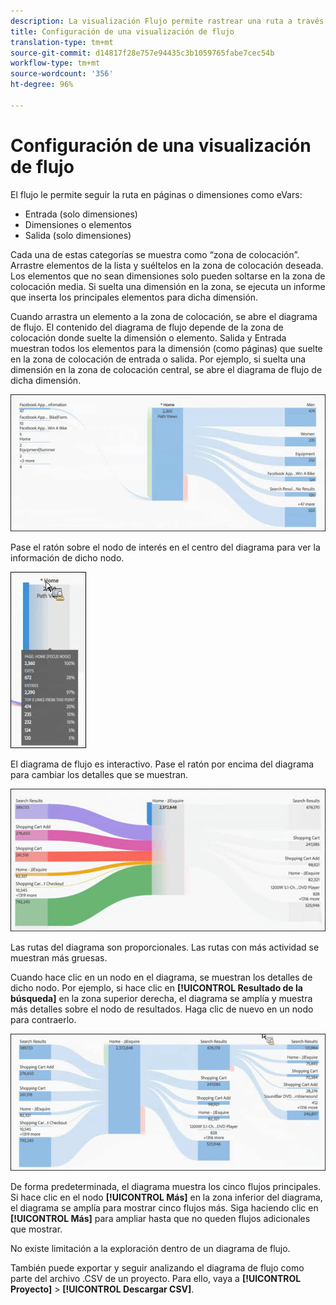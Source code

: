 ```yaml
---
description: La visualización Flujo permite rastrear una ruta a través de las páginas o dimensiones.
title: Configuración de una visualización de flujo
translation-type: tm+mt
source-git-commit: d14817f28e757e94435c3b1059765fabe7cec54b
workflow-type: tm+mt
source-wordcount: '356'
ht-degree: 96%

---
```



# Configuración de una visualización de flujo

El flujo le permite seguir la ruta en páginas o dimensiones como eVars:

* Entrada (solo dimensiones)
* Dimensiones o elementos
* Salida (solo dimensiones)

Cada una de estas categorías se muestra como “zona de colocación”. Arrastre elementos de la lista y suéltelos en la zona de colocación deseada. Los elementos que no sean dimensiones solo pueden soltarse en la zona de colocación media. Si suelta una dimensión en la zona, se ejecuta un informe que inserta los principales elementos para dicha dimensión.

Cuando arrastra un elemento a la zona de colocación, se abre el diagrama de flujo. El contenido del diagrama de flujo depende de la zona de colocación donde suelte la dimensión o elemento. Salida y Entrada muestran todos los elementos para la dimensión (como páginas) que suelte en la zona de colocación de entrada o salida. Por ejemplo, si suelta una dimensión en la zona de colocación central, se abre el diagrama de flujo de dicha dimensión.

![](assets/flow.jpg)

Pase el ratón sobre el nodo de interés en el centro del diagrama para ver la información de dicho nodo.

![](assets/flow4.jpg)

El diagrama de flujo es interactivo. Pase el ratón por encima del diagrama para cambiar los detalles que se muestran.

![](assets/flow2.jpg)

Las rutas del diagrama son proporcionales. Las rutas con más actividad se muestran más gruesas.

Cuando hace clic en un nodo en el diagrama, se muestran los detalles de dicho nodo. Por ejemplo, si hace clic en **[!UICONTROL Resultado de la búsqueda]** en la zona superior derecha, el diagrama se amplía y muestra más detalles sobre el nodo de resultados. Haga clic de nuevo en un nodo para contraerlo.

![](assets/flow3.jpg)

De forma predeterminada, el diagrama muestra los cinco flujos principales. Si hace clic en el nodo **[!UICONTROL Más]** en la zona inferior del diagrama, el diagrama se amplía para mostrar cinco flujos más. Siga haciendo clic en **[!UICONTROL Más]** para ampliar hasta que no queden flujos adicionales que mostrar.

No existe limitación a la exploración dentro de un diagrama de flujo.

También puede exportar y seguir analizando el diagrama de flujo como parte del archivo .CSV de un proyecto. Para ello, vaya a **[!UICONTROL Proyecto]** > **[!UICONTROL Descargar CSV]**.

